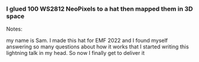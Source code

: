 ### I glued 100 WS2812 NeoPixels to a hat then mapped them in 3D space

Notes:

my name is Sam. I made this hat for EMF 2022 and I found myself answering so many questions about how it works that I started writing this lightning talk in my head. So now I finally get to deliver it
